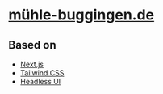 # [mühle-buggingen.de](https://www.mühle-buggingen.de/)

## Based on

- [Next.js](https://nextjs.org/)
- [Tailwind CSS](https://tailwindcss.com/)
- [Headless UI](https://headlessui.dev/)
